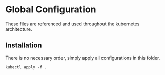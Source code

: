 # Global Configuration

These files are referenced and used throughout the kubernetes architecture.

## Installation
There is no necessary order, simply apply all configurations in this folder.
```
kubectl apply -f .
```